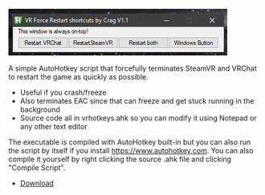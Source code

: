 ![screenshot](screenshot.png)

A simple AutoHotkey script that forcefully terminates SteamVR and VRChat to restart the game as quickly as possible. 
- Useful if you crash/freeze 
- Also terminates EAC since that can freeze and get stuck running in the background
- Source code all in vrhotkeys.ahk so you can modify it using Notepad or any other text editor 

The executable is compiled with AutoHotkey built-in but you can also run the script by itself if you install https://www.autohotkey.com. You can also compile it yourself by right clicking the source .ahk file and clicking "Compile Script".

- [Download](https://github.com/Cragsand/CragsVRHotkeys/archive/refs/heads/main.zip)

